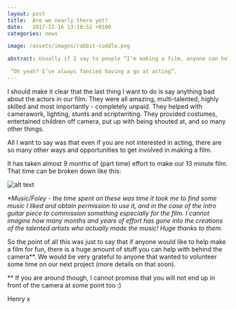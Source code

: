```yaml
---
layout: post
title:  Are we nearly there yet?
date:   2017-12-16 13:10:52 +0100
categories: news

image: /assets/images/rabbit-cuddle.png

abstract: Usually if I say to people “I’m making a film, anyone can help, would you like to join in?” the response I get (apart from “No”) is...

 “Oh yeah? I’ve always fancied having a go at acting”.
---
```

 I should make it clear that the last thing I want to do is say anything bad about the actors in our film. They were all amazing, multi-talented, highly skilled and most importantly - completely unpaid. They helped with camerawork, lighting, stunts and  scriptwriting. They provided costumes, entertained children off camera, put up with being shouted at, and so many other things.

 All I want to say was that even if you are not interested in acting, there are so many other ways and opportunities to get involved in making a film.

  It has taken almost 9 months of (part time) effort to make our 13 minute film. That time can be broken down like this:

![alt text](https://nailzcat.github.io/assets/images/Chart.png  "Boring chart thinger")


_*Music/Foley - the time spent on these was time it took me to find some music I liked and obtain permission to use it, and in the case of the intro guitar piece to commission something especially for the film. I cannot imagine how many months and years of effort has gone into the creations of the talented artists who actually made the music! Huge thanks to them._

 So the point of all this was just to say that if anyone would like to help make a film for fun, there is a huge amount of stuff you can help with behind the camera**. We would be very grateful to anyone that wanted to volunteer some time on our next project (more details on that soon). 

** If you are around though, I cannot promise that you will not end up in front of the camera at some point too :)

Henry x
